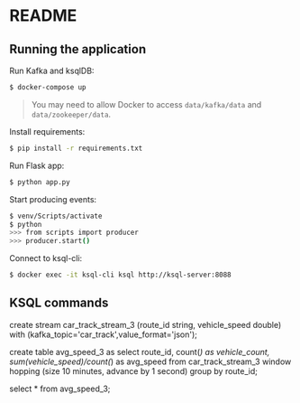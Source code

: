 # README

## Running the application

Run Kafka and ksqlDB:

```bash
$ docker-compose up
```

> You may need to allow Docker to access `data/kafka/data` and `data/zookeeper/data`.

Install requirements:

```bash
$ pip install -r requirements.txt
```

Run Flask app:

```bash
$ python app.py
```

Start producing events:

```bash
$ venv/Scripts/activate
$ python
>>> from scripts import producer
>>> producer.start()
```

Connect to ksql-cli:

```bash
$ docker exec -it ksql-cli ksql http://ksql-server:8088
```

## KSQL commands

create stream car_track_stream_3 (route_id string, vehicle_speed double) with (kafka_topic='car_track',value_format='json');

create table avg_speed_3 as select route_id, count(*) as vehicle_count, sum(vehicle_speed)/count(*) as avg_speed from car_track_stream_3 window hopping (size 10 minutes, advance by 1 second) group by route_id;

select * from avg_speed_3;